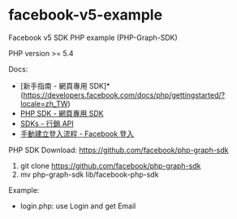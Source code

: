 # facebook-v5-example

Facebook v5 SDK PHP example (PHP-Graph-SDK)

PHP version >= 5.4

Docs:

* [新手指南 - 網頁專用 SDK]*(https://developers.facebook.com/docs/php/gettingstarted/?locale=zh_TW)
* [PHP SDK - 網頁專用 SDK](https://developers.facebook.com/docs/reference/php/)
* [SDKs - 行銷 API](*https://developers.facebook.com/docs/marketing-api/sdks/)
* [手動建立登入流程 - Facebook 登入](https://developers.facebook.com/docs/facebook-login/manually-build-a-login-flow/)

PHP SDK Download: https://github.com/facebook/php-graph-sdk

1. git clone https://github.com/facebook/php-graph-sdk
2. mv php-graph-sdk lib/facebook-php-sdk

Example:

* login.php: use Login and get Email
